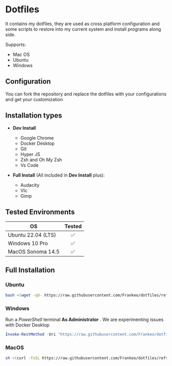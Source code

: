 # Dotfiles
It contains my dotfiles, they are used as cross platform configuration and some scripts to restore into my current system and install programs along side.

Supports:
  - Mac OS
  - Ubuntu
  - Windows

## Configuration
You can fork the repository and replace the dotfiles with your configurations and get your customization

## Installation types

- __Dev Install__
  * Google Chrome
  * Docker Desktop
  * Git
  * Hyper JS
  * Zsh and Oh My Zsh
  * Vs Code 

- __Full Install__ (All included in __Dev Install__ plus): 
  * Audacity
  * Vlc
  * Gimp

## Tested Environments

| OS                  | Tested |
| ------------------- |:------:|
| Ubuntu 22.04 (LTS)  | ✅     |
| Windows 10 Pro  | ✅     |
| MacOS Sonoma 14.5  | ✅     |


## Full Installation

### Ubuntu

```bash
bash <(wget -qO- https://raw.githubusercontent.com/Frankeo/dotfiles/refs/heads/main/installations/ubuntu-full.sh)
```

### Windows
Run a _PowerShell_ terminal **As Administrator** . We are experimenting issues with Docker Desktop
```powershell
Invoke-RestMethod -Uri "https://raw.githubusercontent.com/Frankeo/dotfiles/refs/heads/main/installations/windows-full.ps1" | Invoke-Expression
```

### MacOS

```bash
sh <(curl -fsSL https://raw.githubusercontent.com/Frankeo/dotfiles/refs/heads/main/installations/macos-full.sh)
```